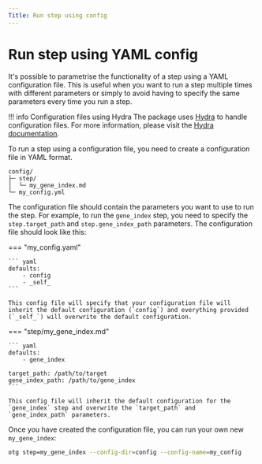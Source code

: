 ```yaml
---
Title: Run step using config
---
```


# Run step using YAML config

It's possible to parametrise the functionality of a step using a YAML configuration file. This is useful when you want to run a step multiple times with different parameters or simply to avoid having to specify the same parameters every time you run a step.

!!! info Configuration files using Hydra
The package uses [Hydra](https://hydra.cc) to handle configuration files. For more information, please visit the [Hydra documentation](https://hydra.cc/docs/intro/).

To run a step using a configuration file, you need to create a configuration file in YAML format.

```{ .sh .no-copy }
config/
├─ step/
│  └─ my_gene_index.md
└─ my_config.yml
```

The configuration file should contain the parameters you want to use to run the step. For example, to run the `gene_index` step, you need to specify the `step.target_path` and `step.gene_index_path` parameters. The configuration file should look like this:

=== "my_config.yaml"

    ``` yaml
    defaults:
        - config
        - _self_
    ```

    This config file will specify that your configuration file will inherit the default configuration (`config`) and everything provided (`_self_`) will overwrite the default configuration.

=== "step/my_gene_index.md"

    ``` yaml
    defaults:
        - gene_index

    target_path: /path/to/target
    gene_index_path: /path/to/gene_index
    ```

    This config file will inherit the default configuration for the `gene_index` step and overwrite the `target_path` and `gene_index_path` parameters.

Once you have created the configuration file, you can run your own new `my_gene_index`:

```bash
otg step=my_gene_index --config-dir=config --config-name=my_config
```
